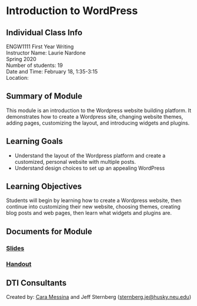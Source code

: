 # Introduction to WordPress

## Individual Class Info
ENGW1111 First Year Writing
<br>
Instructor Name: Laurie Nardone
<br>
Spring 2020
<br>
Number of students: 19
<br>
Date and Time: February 18, 1:35-3:15
<br>
Location: <br>

## Summary of Module
This module is an introduction to the Wordpress website building platform. It demonstrates how to create a Wordpress site, changing website themes, adding pages, customizing the layout, and introducing widgets and plugins.

## Learning Goals
- Understand the layout of the Wordpress platform and create a customized, personal website with multiple posts.
- Understand design choices to set up an appealing WordPress 

## Learning Objectives
Students will begin by learning how to create a Wordpress website, then continue into customizing their new website, choosing themes, creating blog posts and web pages, then learn what widgets and plugins are.

## Documents for Module

### [Slides](https://github.com/NULabNortheastern/digitalassignmentshowcase/blob/master/intro_wordpress/first_year_writing-spring2020-nardone/slides.pdf)

### [Handout](https://github.com/NULabNortheastern/digitalassignmentshowcase/blob/master/intro_wordpress/first_year_writing-spring2020-nardone/handout.pdf)

## DTI Consultants
Created by:
[Cara Messina](messina.c@husky.neu.edu) and Jeff Sternberg (sternberg.je@husky.neu.edu)
